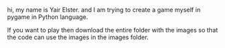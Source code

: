 hi, my name is Yair Elster. and I am trying to create a game myself in pygame in Python language.

If you want to play then download the entire folder with the images so that the code can use the images in the images folder.
